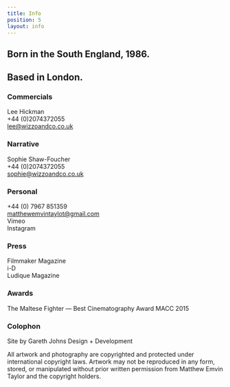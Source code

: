 ```yaml
---
title: Info
position: 5
layout: info
---
```


## Born in the South England, 1986.  
## Based in London.  

### Commercials  
Lee Hickman  
+44 (0)2074372055  
lee@wizzoandco.co.uk

### Narrative  
Sophie Shaw-Foucher  
+44 (0)2074372055  
sophie@wizzoandco.co.uk

### Personal  
+44 (0) 7967 851359  
matthewemvintaylot@gmail.com  
Vimeo  
Instagram

### Press  
Filmmaker Magazine  
i-D  
Ludique Magazine  

### Awards  
The Maltese Fighter — Best Cinematography Award MACC 2015

### Colophon
Site by Gareth Johns Design + Development  

All artwork and photography are copyrighted and protected under international copyright laws. Artwork may not be reproduced in any form, stored, or manipulated without prior written permission from Matthew Emvin Taylor and the copyright holders.